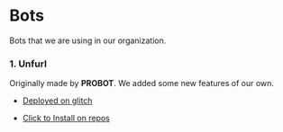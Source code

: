 # Bots
Bots that we are using in our organization.

### 1. Unfurl

Originally made by **PROBOT**. We added some new features of our own.

- [Deployed on glitch](https://glitch.com/edit/#!/delicate-quality?)

- [Click to Install on repos](https://github.com/apps/unfurl)
